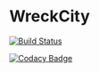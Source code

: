 # WreckCity
[![Build Status](https://travis-ci.com/RaoulvanWoerkom/PGT_Team2.svg?token=9ngTZhyE6LTMPuN1UZHX&branch=master)](https://travis-ci.com/RaoulvanWoerkom/PGT_Team2)

[![Codacy Badge](https://api.codacy.com/project/badge/Grade/3a4e09148e73499a80d5071ce60f9d42)](https://www.codacy.com/app/raoulwoerkom/PGT_Team2?utm_source=github.com&amp;utm_medium=referral&amp;utm_content=RaoulvanWoerkom/PGT_Team2&amp;utm_campaign=Badge_Grade)

